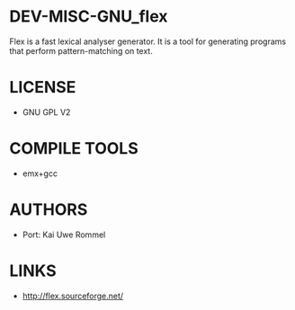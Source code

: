 DEV-MISC-GNU_flex
=================

Flex is a fast lexical analyser generator. It is a tool for generating programs that perform pattern-matching on text. 


LICENSE
===============
* GNU GPL V2

COMPILE TOOLS
===============
* emx+gcc

AUTHORS
===============
* Port: Kai Uwe Rommel

LINKS
===============
* http://flex.sourceforge.net/
